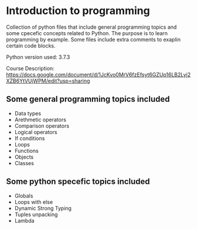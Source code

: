 # Introduction to programming
Collection of python files that include general programming topics and some cpecefic concepts related to Python.
The purpose is to learn programming by example.
Some files include extra comments to exaplin certain code blocks.

Python version used: 3.7.3  

Course Description:  
https://docs.google.com/document/d/1JcKvo0MrV6fzEfsyt6GZUp16LB2Lyj2XZB6YtVUjWPM/edit?usp=sharing

## Some general programming topics included
- Data types
- Arethmetic operators
- Comparison operators
- Logical operators
- If conditions
- Loops
- Functions
- Objects
- Classes

## Some python specefic topics included
- Globals
- Loops with else
- Dynamic Strong Typing
- Tuples unpacking
- Lambda

